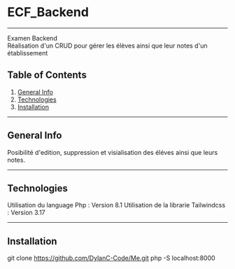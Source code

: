 # ECF_Backend

---

Examen Backend<br>
Réalisation d'un CRUD pour gérer les élèves ainsi que leur notes d'un établissement

## Table of Contents

1. [General Info](#general-info)
2. [Technologies](#technologies)
3. [Installation](#installation)

---

## General Info

Posibilité d'edition, suppression et visialisation des éléves ainsi que leurs notes.

---

## Technologies

Utilisation du language Php : Version 8.1
Utilisation de la librarie Tailwindcss : Version 3.17

---

## Installation

git clone https://github.com/DylanC-Code/Me.git
php -S localhost:8000
